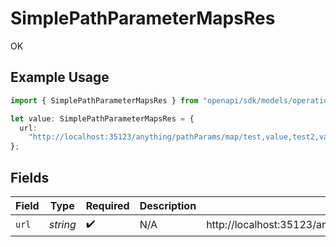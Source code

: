 # SimplePathParameterMapsRes

OK

## Example Usage

```typescript
import { SimplePathParameterMapsRes } from "openapi/sdk/models/operations";

let value: SimplePathParameterMapsRes = {
  url:
    "http://localhost:35123/anything/pathParams/map/test,value,test2,value2/mapExploded/test=1,test2=2",
};
```

## Fields

| Field                                                                                             | Type                                                                                              | Required                                                                                          | Description                                                                                       | Example                                                                                           |
| ------------------------------------------------------------------------------------------------- | ------------------------------------------------------------------------------------------------- | ------------------------------------------------------------------------------------------------- | ------------------------------------------------------------------------------------------------- | ------------------------------------------------------------------------------------------------- |
| `url`                                                                                             | *string*                                                                                          | :heavy_check_mark:                                                                                | N/A                                                                                               | http://localhost:35123/anything/pathParams/map/test,value,test2,value2/mapExploded/test=1,test2=2 |